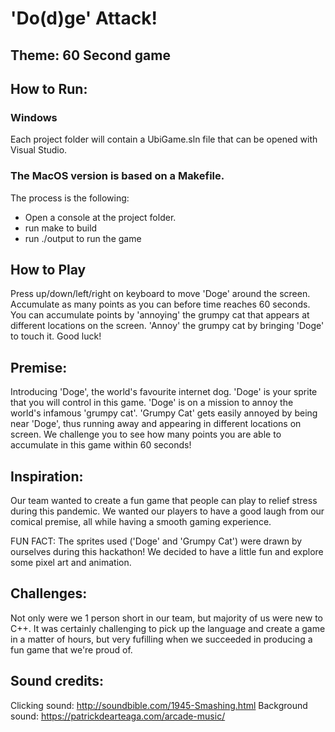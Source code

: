 # 'Do(d)ge' Attack! 

## Theme: 60 Second game 

## How to Run:
### Windows

Each project folder will contain a UbiGame.sln file that can be opened with Visual Studio.

### The MacOS version is based on a Makefile.

The process is the following:

- Open a console at the project folder.
- run make to build
- run ./output to run the game

## How to Play
Press up/down/left/right on keyboard to move 'Doge' around the screen. Accumulate as many points as you can before time reaches 60 seconds. 
You can accumulate points by 'annoying' the grumpy cat that appears at different locations on the screen. 'Annoy' the grumpy cat by bringing 'Doge' to touch it. 
Good luck!

## Premise:

Introducing 'Doge', the world's favourite internet dog. 'Doge' is your sprite that you will control in this game. 
'Doge' is on a mission to annoy the world's infamous 'grumpy cat'. 'Grumpy Cat' gets easily annoyed by being near 'Doge', thus running away and appearing in different locations on screen. 
We challenge you to see how many points you are able to accumulate in this game within 60 seconds! 

## Inspiration:

Our team wanted to create a fun game that people can play to relief stress during this pandemic. 
We wanted our players to have a good laugh from our comical premise, all while having a smooth gaming experience. 

FUN FACT: The sprites used ('Doge' and 'Grumpy Cat') were drawn by ourselves during this hackathon! We decided to have a little fun and explore some pixel art and animation. 

## Challenges:

Not only were we 1 person short in our team, but majority of us were new to C++. 
It was certainly challenging to pick up the language and create a game in a matter of hours, but very fufilling when we succeeded in producing a fun game that we're proud of. 

## Sound credits:

Clicking sound: http://soundbible.com/1945-Smashing.html 
Background sound: https://patrickdearteaga.com/arcade-music/ 
